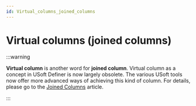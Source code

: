 ```yaml
---
id: Virtual_columns_joined_columns
---
```


# Virtual columns (joined columns)


:::warning

**Virtual column** is another word for **joined column**.
Virtual column as a concept in USoft Definer is now largely obsolete. The various USoft tools now offer more advanced ways of achieving this kind of column.
For details, please go to the [Joined Columns](/Desktop_UIs/Exploring_USoft_Windows_Designer/Joined_Columns.md) article.

:::
